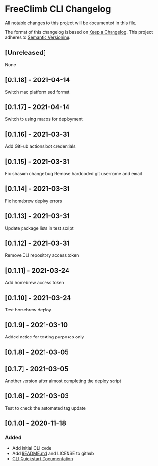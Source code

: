 # FreeClimb CLI Changelog

All notable changes to this project will be documented in this file.

The format of this changelog is based on [Keep a Changelog](https://keepachangelog.com/en/1.0.0/).
This project adheres to [Semantic Versioning](https://semver.org/spec/v2.0.0.html).

## [Unreleased]

None

<a name="0.1.18"></a>

## [0.1.18] - 2021-04-14

Switch mac platform sed format

<a name="0.1.17"></a>

## [0.1.17] - 2021-04-14

<a name="0.1.17"></a>

Switch to using macos for deployment

## [0.1.16] - 2021-03-31

Add GitHub actions bot credentials

<a name="0.1.15"></a>

## [0.1.15] - 2021-03-31

Fix shasum change bug
Remove hardcoded git username and email

<a name="0.1.14"></a>

## [0.1.14] - 2021-03-31

Fix homebrew deploy errors

<a name="0.1.14"></a>

## [0.1.13] - 2021-03-31

Update package lists in test script

<a name="0.1.12"></a>

## [0.1.12] - 2021-03-31

Remove CLI repository access token

<a name="0.1.11"></a>

## [0.1.11] - 2021-03-24

Add homebrew access token

<a name="0.1.10"></a>

## [0.1.10] - 2021-03-24

Test homebrew deploy

<a name="0.1.9"></a>

## [0.1.9] - 2021-03-10

Added notice for testing purposes only

<a name="0.1.8"></a>

## [0.1.8] - 2021-03-05

<a name="0.1.7"></a>

## [0.1.7] - 2021-03-05

Another version after almost completing the deploy script

<a name="0.1.6"></a>

## [0.1.6] - 2021-03-03

Test to check the automated tag update

<a name="0.1.0"></a>

## [0.1.0] - 2020-11-18

### Added

-   Add initial CLI code
-   Add [README.md](https://github.com/FreeClimbAPI/freeclimb-cli) and LICENSE to github
-   [CLI Quickstart Documentation](https://docs.freeclimb.com/docs/freeclimb-cli-quickstart)
